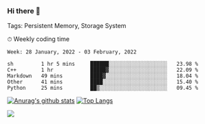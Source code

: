 ### Hi there 👋

Tags: Persistent Memory, Storage System

<!--

[![Anurag's github stats](https://github-readme-stats.vercel.app/api?username=wwyf)](https://github.com/anuraghazra/github-readme-stats)

[![Anurag's github stats](https://github-readme-stats.vercel.app/api?username=wwyf&count_private=true)](https://github.com/anuraghazra/github-readme-stats)


[![Top Langs](https://github-readme-stats.vercel.app/api/top-langs/?username=wwyf&count_private=true&&hide=jupyter%20notebook,html)](https://github.com/anuraghazra/github-readme-stats)



-->


⏱ Weekly coding time

<!--START_SECTION:waka-->
```text
Week: 28 January, 2022 - 03 February, 2022

sh         1 hr 5 mins     ██████░░░░░░░░░░░░░░░░░░░   23.98 % 
C++        1 hr            █████▓░░░░░░░░░░░░░░░░░░░   22.09 % 
Markdown   49 mins         ████▓░░░░░░░░░░░░░░░░░░░░   18.04 % 
Other      41 mins         ████░░░░░░░░░░░░░░░░░░░░░   15.40 % 
Python     25 mins         ██▒░░░░░░░░░░░░░░░░░░░░░░   09.45 % 
```
<!--END_SECTION:waka-->



[![Anurag's github stats](https://github-readme-stats.vercel.app/api?username=wwyf&count_private=true&show_icons=true&hide_border=true)](https://github.com/anuraghazra/github-readme-stats) [![Top Langs](https://github-readme-stats.vercel.app/api/top-langs/?username=wwyf&count_private=true&hide=jupyter%20notebook,html,OpenEdge%20ABL&langs_count=10&layout=compact&hide_border=true)](https://github.com/anuraghazra/github-readme-stats)

<!--

[![willianrod's wakatime stats](https://github-readme-stats.vercel.app/api/wakatime?username=wwyf)](https://github.com/anuraghazra/github-readme-stats)


-->

![](https://hit.yhype.me/github/profile?user_id=23121291)
